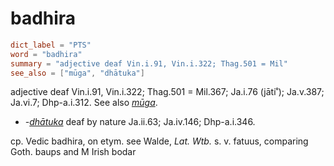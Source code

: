 # badhira

``` toml
dict_label = "PTS"
word = "badhira"
summary = "adjective deaf Vin.i.91, Vin.i.322; Thag.501 = Mil"
see_also = ["mūga", "dhātuka"]
```

adjective deaf Vin.i.91, Vin.i.322; Thag.501 = Mil.367; Ja.i.76 (jāti˚); Ja.v.387; Ja.vi.7; Dhp\-a.i.312. See also *[mūga](mūga.md)*.

* *\-[dhātuka](dhātuka.md)* deaf by nature Ja.ii.63; Ja.iv.146; Dhp\-a.i.346.

cp. Vedic badhira, on etym. see Walde, *Lat. Wtb.* s. v. fatuus, comparing Goth. baups and M Irish bodar

